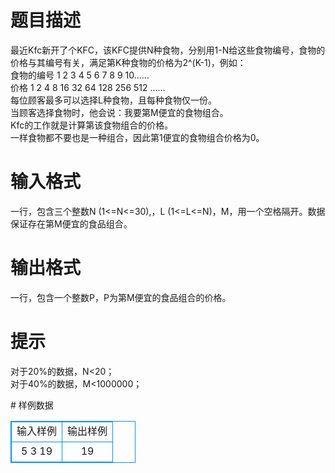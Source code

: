 # 

 
 # 题目描述 
<p>
最近Kfc新开了个KFC，该KFC提供N种食物，分别用1-N给这些食物编号，食物的价格与其编号有关，满足第K种食物的价格为2^(K-1)，例如：<br>食物的编号    1   2   3   4   5   6   7   8   9    10……<br>价格          1   2   4   8   16  32  64  128 256  512 ……<br>每位顾客最多可以选择L种食物，且每种食物仅一份。<br>当顾客选择食物时，他会说：我要第M便宜的食物组合。<br>Kfc的工作就是计算第该食物组合的价格。<br>一样食物都不要也是一种组合，因此第1便宜的食物组合价格为0。<br></p> 

 
 # 输入格式 
<p>
一行，包含三个整数N (1<=N<=30),，L (1<=L<=N)，M，用一个空格隔开。数据保证存在第M便宜的食品组合。</p> 

 
 # 输出格式 
<p>
一行，包含一个整数P，P为第M便宜的食品组合的价格。</p> 

 
 # 提示 
<p>
对于20%的数据，N<20；<br>对于40%的数据，M<1000000；<br></p> 
# 样例数据
<style>
        table,table tr th, table tr td { border:1px solid #0094ff; }
        table { width: 200px; min-height: 25px; line-height: 25px; text-align: center; border-collapse: collapse;}   
    </style>
<table>
	<tr>
		<td>输入样例</td>
		<td>输出样例</td>
	</tr>
<tr><td>5 3 19</td><td>19</td></tr></table>
